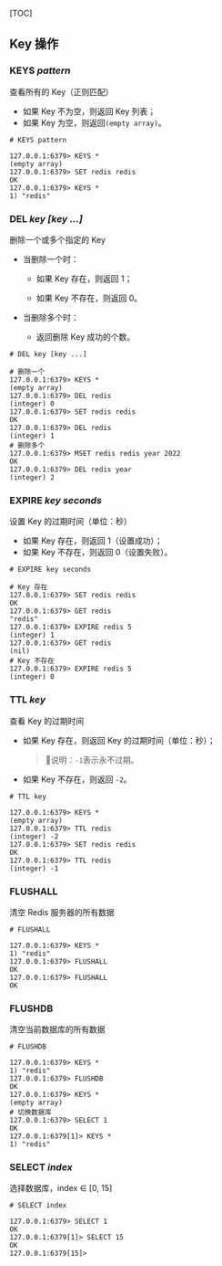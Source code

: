 <!-- @title: 【Redis 入门】02、Redis 如何操作 key？ -->
<!-- @date: 2022-01-06 11:48:18 -->
<!-- @author: Zhang Jinbao -->

[TOC]

## Key 操作

### KEYS *pattern*

查看所有的 Key（正则匹配）

- 如果 Key 不为空，则返回 Key 列表；
- 如果 Key 为空，则返回`(empty array)`。

```shell
# KEYS pattern

127.0.0.1:6379> KEYS *
(empty array)
127.0.0.1:6379> SET redis redis
OK
127.0.0.1:6379> KEYS *
1) "redis"
```



### DEL *key [key ...]*

删除一个或多个指定的 Key

- 当删除一个时：

  - 如果 Key 存在，则返回 1；

  - 如果 Key 不存在，则返回 0。

- 当删除多个时：

  - 返回删除 Key 成功的个数。

```shell
# DEL key [key ...]

# 删除一个
127.0.0.1:6379> KEYS *
(empty array)
127.0.0.1:6379> DEL redis
(integer) 0
127.0.0.1:6379> SET redis redis
OK
127.0.0.1:6379> DEL redis
(integer) 1
# 删除多个
127.0.0.1:6379> MSET redis redis year 2022
OK
127.0.0.1:6379> DEL redis year
(integer) 2
```



### EXPIRE *key seconds*

设置 Key 的过期时间（单位：秒）

- 如果 Key 存在，则返回 1（设置成功）；
- 如果 Key 不存在，则返回 0（设置失败）。

```shell
# EXPIRE key seconds

# Key 存在
127.0.0.1:6379> SET redis redis
OK
127.0.0.1:6379> GET redis
"redis"
127.0.0.1:6379> EXPIRE redis 5
(integer) 1
127.0.0.1:6379> GET redis
(nil)
# Key 不存在
127.0.0.1:6379> EXPIRE redis 5
(integer) 0
```



### TTL *key*

查看 Key 的过期时间

- 如果 Key 存在，则返回 Key 的过期时间（单位：秒）；

  > 💬说明</font>：`-1`表示永不过期。

- 如果 Key 不存在，则返回 `-2`。

```shell
# TTL key

127.0.0.1:6379> KEYS *
(empty array)
127.0.0.1:6379> TTL redis
(integer) -2
127.0.0.1:6379> SET redis redis
OK
127.0.0.1:6379> TTL redis
(integer) -1
```



### FLUSHALL

清空 Redis 服务器的所有数据

```shell
# FLUSHALL

127.0.0.1:6379> KEYS *
1) "redis"
127.0.0.1:6379> FLUSHALL
OK
127.0.0.1:6379> FLUSHALL
OK
```



### FLUSHDB

清空当前数据库的所有数据

```shell
# FLUSHDB

127.0.0.1:6379> KEYS *
1) "redis"
127.0.0.1:6379> FLUSHDB
OK
127.0.0.1:6379> KEYS *
(empty array)
# 切换数据库
127.0.0.1:6379> SELECT 1
OK
127.0.0.1:6379[1]> KEYS *
1) "redis"
```



### SELECT *index*

选择数据库，index ∈ [0, 15]

```shell
# SELECT index

127.0.0.1:6379> SELECT 1
OK
127.0.0.1:6379[1]> SELECT 15
OK
127.0.0.1:6379[15]> 
```







